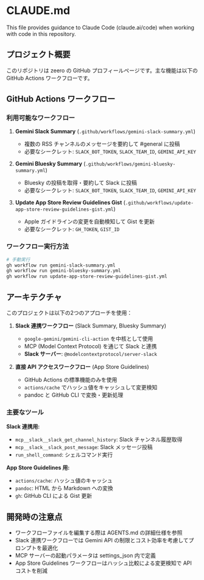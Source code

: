 # CLAUDE.md

This file provides guidance to Claude Code (claude.ai/code) when working with code in this repository.

## プロジェクト概要

このリポジトリは zeero の GitHub プロフィールページです。主な機能は以下の GitHub Actions ワークフローです。

## GitHub Actions ワークフロー

### 利用可能なワークフロー

1. **Gemini Slack Summary** (`.github/workflows/gemini-slack-summary.yml`)
   - 複数の RSS チャンネルのメッセージを要約して #general に投稿
   - 必要なシークレット: `SLACK_BOT_TOKEN`, `SLACK_TEAM_ID`, `GEMINI_API_KEY`

2. **Gemini Bluesky Summary** (`.github/workflows/gemini-bluesky-summary.yml`)
   - Bluesky の投稿を取得・要約して Slack に投稿
   - 必要なシークレット: `SLACK_BOT_TOKEN`, `SLACK_TEAM_ID`, `GEMINI_API_KEY`

3. **Update App Store Review Guidelines Gist** (`.github/workflows/update-app-store-review-guidelines-gist.yml`)
   - Apple ガイドラインの変更を自動検知して Gist を更新
   - 必要なシークレット: `GH_TOKEN`, `GIST_ID`

### ワークフロー実行方法

```bash
# 手動実行
gh workflow run gemini-slack-summary.yml
gh workflow run gemini-bluesky-summary.yml
gh workflow run update-app-store-review-guidelines-gist.yml
```

## アーキテクチャ

このプロジェクトは以下の2つのアプローチを使用：

1. **Slack 連携ワークフロー** (Slack Summary, Bluesky Summary)
   - `google-gemini/gemini-cli-action` を中核として使用
   - MCP (Model Context Protocol) を通じて Slack と連携
   - **Slack サーバー**: `@modelcontextprotocol/server-slack`

2. **直接 API アクセスワークフロー** (App Store Guidelines)
   - GitHub Actions の標準機能のみを使用
   - `actions/cache` でハッシュ値をキャッシュして変更検知
   - pandoc と GitHub CLI で変換・更新処理

### 主要なツール

**Slack 連携用:**
- `mcp__slack__slack_get_channel_history`: Slack チャンネル履歴取得
- `mcp__slack__slack_post_message`: Slack メッセージ投稿
- `run_shell_command`: シェルコマンド実行

**App Store Guidelines 用:**
- `actions/cache`: ハッシュ値のキャッシュ
- `pandoc`: HTML から Markdown への変換
- `gh`: GitHub CLI による Gist 更新

## 開発時の注意点

- ワークフローファイルを編集する際は AGENTS.md の詳細仕様を参照
- Slack 連携ワークフローでは Gemini API の制限とコスト効率を考慮してプロンプトを最適化
- MCP サーバーの起動パラメータは settings_json 内で定義
- App Store Guidelines ワークフローはハッシュ比較による変更検知で API コストを削減